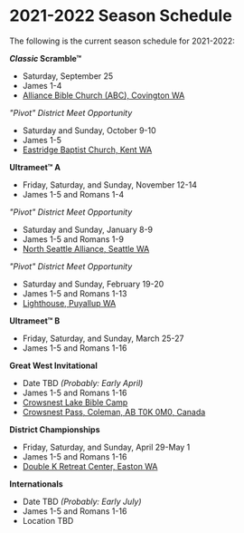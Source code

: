 # 2021-2022 Season Schedule

The following is the current season schedule for 2021-2022:

**<i>Classic</i> Scramble™**

- Saturday, September 25
- James 1-4
- [Alliance Bible Church (ABC), Covington WA](https://www.google.com/maps/dir/Alliance+Bible+Church,+19320+SE+240th+St,+Covington,+WA+98042)

*"Pivot" District Meet Opportunity*

- Saturday and Sunday, October 9-10
- James 1-5
- [Eastridge Baptist Church, Kent WA](https://www.google.com/maps/dir/Eastridge+Baptist+Church,+12520+SE+240th+St,+Kent,+WA+98031)

**Ultrameet™ A**

- Friday, Saturday, and Sunday, November 12-14
- James 1-5 and Romans 1-4

*"Pivot" District Meet Opportunity*

- Saturday and Sunday, January 8-9
- James 1-5 and Romans 1-9
- [North Seattle Alliance, Seattle WA](https://www.google.com/maps/dir/North+Seattle+Church,+2150+N+122nd+St,+Seattle,+WA+98133)

*"Pivot" District Meet Opportunity*

- Saturday and Sunday, February 19-20
- James 1-5 and Romans 1-13
- [Lighthouse, Puyallup WA](https://www.google.com/maps/dir/Lighthouse+Christian+Center,+3409+23rd+St+SW,+Puyallup,+WA+98373)

**Ultrameet™ B**

- Friday, Saturday, and Sunday, March 25-27
- James 1-5 and Romans 1-16

**Great West Invitational**

- Date TBD *(Probably: Early April)*
- James 1-5 and Romans 1-16
- [Crowsnest Lake Bible Camp](https://www.crowcamp.ca/)
- [Crowsnest Pass, Coleman, AB T0K 0M0, Canada](https://www.google.com/maps/place/Crowsnest+Lake+Bible+Camp/@49.6255545,-114.661002,17z)

**District Championships**

- Friday, Saturday, and Sunday, April 29-May 1
- James 1-5 and Romans 1-16
- [Double K Retreat Center, Easton WA](https://www.google.com/maps/dir/Double+K+Retreat+Center,+620+Tall+Timber+Trail,+Easton,+WA+98925)

**Internationals**

- Date TBD *(Probably: Early July)*
- James 1-5 and Romans 1-16
- Location TBD
